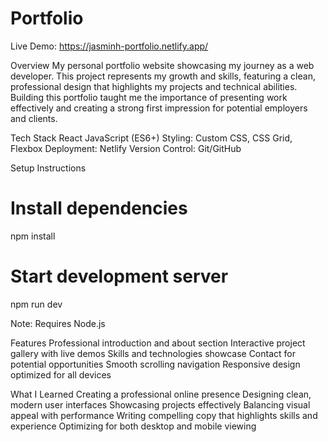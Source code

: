 # Portfolio
Live Demo: https://jasminh-portfolio.netlify.app/

Overview
My personal portfolio website showcasing my journey as a web developer. This project represents my growth and skills, featuring a clean, professional design that highlights my projects and technical abilities. Building this portfolio taught me the importance of presenting work effectively and creating a strong first impression for potential employers and clients.

Tech Stack
React JavaScript (ES6+)
Styling: Custom CSS, CSS Grid, Flexbox
Deployment: Netlify
Version Control: Git/GitHub

Setup Instructions

# Install dependencies
npm install

# Start development server
npm run dev

Note: Requires Node.js 

Features
Professional introduction and about section
Interactive project gallery with live demos
Skills and technologies showcase
Contact for potential opportunities
Smooth scrolling navigation
Responsive design optimized for all devices



What I Learned
Creating a professional online presence
Designing clean, modern user interfaces
Showcasing projects effectively
Balancing visual appeal with performance
Writing compelling copy that highlights skills and experience
Optimizing for both desktop and mobile viewing